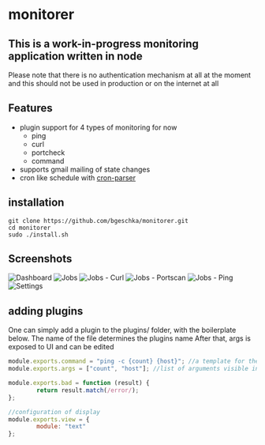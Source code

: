 # monitorer

## This is a __work-in-progress__ monitoring application written in node

Please note that there is no authentication mechanism at all at the moment and this
should not be used in production or on the internet at all

## Features
* plugin support for 4 types of monitoring for now
  * ping
  * curl
  * portcheck
  * command
* supports gmail mailing of state changes
* cron like schedule with [cron-parser](https://www.npmjs.com/package/cron-parser)



## installation
```
git clone https://github.com/bgeschka/monitorer.git
cd monitorer
sudo ./install.sh
```


## Screenshots
![Dashboard](http://files.bgeschka.de/monitorer-screens/2018-08-21-204824_1045x399_scrot.png)
![Jobs](http://files.bgeschka.de/monitorer-screens/2018-08-21-204836_1053x400_scrot.png)
![Jobs - Curl](http://files.bgeschka.de/monitorer-screens/2018-08-21-204903_877x632_scrot.png)
![Jobs - Portscan](http://files.bgeschka.de/monitorer-screens/2018-08-21-204921_876x629_scrot.png)
![Jobs - Ping](http://files.bgeschka.de/monitorer-screens/2018-08-21-204935_880x625_scrot.png)
![Settings](http://files.bgeschka.de/monitorer-screens/2018-08-21-205009_886x458_scrot.png)


## adding plugins

One can simply add a plugin to the plugins/ folder, with the boilerplate below.
The name of the file determines the plugins name
After that, args is exposed to UI and can be edited

```javascript
module.exports.command = "ping -c {count} {host}"; //a template for the command to run
module.exports.args = ["count", "host"]; //list of arguments visible in UI for editing

module.exports.bad = function (result) {
        return result.match(/error/);
};

//configuration of display
module.exports.view = {
        module: "text"
};
```
